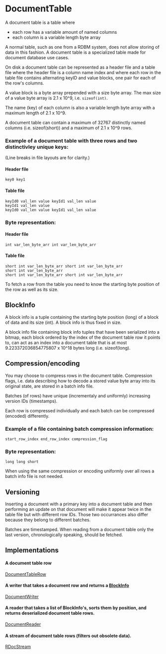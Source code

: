 # DocumentTable

A document table is a table where  

- each row has a variable amount of named columns
- each column is a variable length byte array

A normal table, such as one from a RDBM system, does not allow storing of data in this fashion. A document table is a specialized table made for document database use cases.

On disk a document table can be represented as a header file and a table file where the header file is a column name index and where each row in the table file contains alternating keyID and value blocks, one pair for each of the row's columns. 

A value block is a byte array prepended with a size byte array. The max size of a value byte array is 2.1 x 10^9, i.e. `sizeof(int)`.

The name (key) of each column is also a variable length byte array with a maximum length of 2.1 x 10^9.

A document table can contain a maximum of 32767 distinctly named columns (i.e. sizeof(short)) and a maximum of 2.1 x 10^9 rows.

### Example of a document table with three rows and two distinctivley unique keys:  

(Line breaks in file layouts are for clarity.)

#### Header file  
	key0 key1  
#### Table file
	keyId0 val_len value keyId1 val_len value  
	keyId1 val_len value  
	keyId0 val_len value keyId1 val_len value  

### Byte representation:  
#### Header file   
	int var_len_byte_arr int var_len_byte_arr  
#### Table file
	short int var_len_byte_arr short int var_len_byte_arr  
	short int var_len_byte_arr  
	short int var_len_byte_arr short int var_len_byte_arr  
  
To fetch a row from the table you need to know the starting byte position of the row as well as its size.

## BlockInfo

A block info is a tuple containing the starting byte position (long) of a block of data and its size (int). A block info is thus fixed in size. 

A block info file containing block info tuples that have been serialized into a bitmap, each block ordered by the index of the document table row it points to, can act as an index into a document table that is at most 9.223372036854775807 x 10^18 bytes long (i.e. sizeof(long).

## Compression/encoding

You may choose to compress rows in the document table. Compression flags, i.e. data describing how to decode a stored value byte array into its original state, are stored in a batch info file.

Batches (of rows) have unique (incrementaly and uniformly) increasing version IDs (timestamps). 

Each row is compressed individually and each batch can be compressed (encoded) differently. 

### Example of a file containing batch compression information:

	start_row_index end_row_index compression_flag

### Byte representation:

	long long short

When using the same compression or encoding uniformly over all rows a batch info file is not needed.

## Versioning

Inserting a document with a primary key into a document table and then performing an update on that document will make it appear twice in the table file but with different row IDs. Those two occurrances also differ because they belong to different batches. 

Batches are timestamped. When reading from a document table only the last version, chronologically speaking, should be fetched.

## Implementations
#### A document table row
[DocumentTableRow](https://github.com/kreeben/resin/blob/master/src/ResinCore/Document.cs#L38)
#### A writer that takes a document row and returns a [BlockInfo](https://github.com/kreeben/resin/blob/master/src/ResinCore/IO/BlockInfo.cs)
[DocumentWriter](https://github.com/kreeben/resin/blob/master/src/ResinCore/IO/Write/DocumentWriter.cs)
#### A reader that takes a list of BlockInfo's, sorts them by position, and returns deserialized document table rows.
[DocumentReader](https://github.com/kreeben/resin/blob/master/src/ResinCore/IO/Read/DocumentReader.cs)
#### A stream of document table rows (filters out obsolete data).
[RDocStream](https://github.com/kreeben/resin/blob/master/src/ResinCore/RDocStream.cs)

